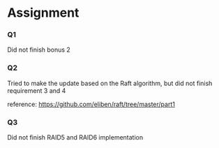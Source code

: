 # Assignment

### Q1
Did not finish bonus 2

### Q2
Tried to make the update based on the Raft algorithm, but did not finish requirement 3 and 4

reference: https://github.com/eliben/raft/tree/master/part1

### Q3
Did not finish RAID5 and RAID6 implementation